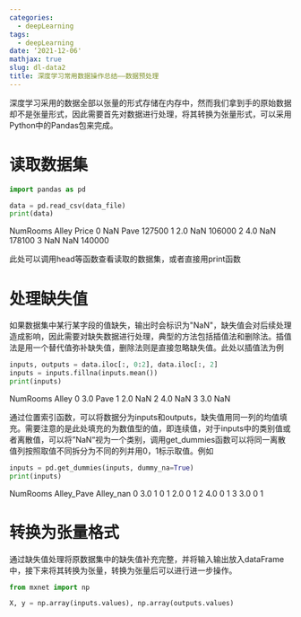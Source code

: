 ```yaml
---
categories:
  - deepLearning
tags:
  - deepLearning
date: ‘2021-12-06'
mathjax: true
slug: dl-data2
title: 深度学习常用数据操作总结——数据预处理
---
```


深度学习采用的数据全部以张量的形式存储在内存中，然而我们拿到手的原始数据却不是张量形式，因此需要首先对数据进行处理，将其转换为张量形式，可以采用Python中的Pandas包来完成。

<!-- more -->

# 读取数据集

```python
import pandas as pd

data = pd.read_csv(data_file)
print(data)
```

   NumRooms Alley   Price
0       NaN  Pave  127500
1       2.0   NaN  106000
2       4.0   NaN  178100
3       NaN   NaN  140000

此处可以调用head等函数查看读取的数据集，或者直接用print函数

# 处理缺失值

如果数据集中某行某字段的值缺失，输出时会标识为"NaN"，缺失值会对后续处理造成影响，因此需要对缺失数据进行处理，典型的方法包括插值法和删除法。插值法是用一个替代值弥补缺失值，删除法则是直接忽略缺失值。此处以插值法为例

```python
inputs, outputs = data.iloc[:, 0:2], data.iloc[:, 2]
inputs = inputs.fillna(inputs.mean())
print(inputs)
```

   NumRooms Alley
0       3.0  Pave
1       2.0   NaN
2       4.0   NaN
3       3.0   NaN

通过位置索引函数，可以将数据分为inputs和outputs，缺失值用同一列的均值填充。需要注意的是此处填充的为数值型的值，即连续值，对于inputs中的类别值或者离散值，可以将”NaN“视为一个类别，调用get_dummies函数可以将同一离散值列按照取值不同拆分为不同的列并用0，1标示取值。例如

```python
inputs = pd.get_dummies(inputs, dummy_na=True)
print(inputs)
```

   NumRooms  Alley_Pave  Alley_nan
0       3.0           1          0
1       2.0           0          1
2       4.0           0          1
3       3.0           0          1

# 转换为张量格式

通过缺失值处理将原数据集中的缺失值补充完整，并将输入输出放入dataFrame中，接下来将其转换为张量，转换为张量后可以进行进一步操作。

```python
from mxnet import np

X, y = np.array(inputs.values), np.array(outputs.values)
```


